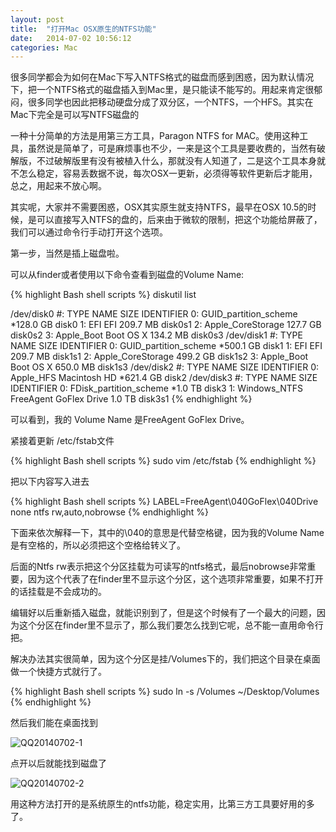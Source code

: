 ```yaml
---
layout: post
title:  "打开Mac OSX原生的NTFS功能"
date:   2014-07-02 10:56:12
categories: Mac
---
```

很多同学都会为如何在Mac下写入NTFS格式的磁盘而感到困惑，因为默认情况下，把一个NTFS格式的磁盘插入到Mac里，是只能读不能写的。用起来肯定很郁闷，很多同学也因此把移动硬盘分成了双分区，一个NTFS，一个HFS。其实在Mac下完全是可以写NTFS磁盘的

一种十分简单的方法是用第三方工具，Paragon NTFS for MAC。使用这种工具，虽然说是简单了，可是麻烦事也不少，一来是这个工具是要收费的，当然有破解版，不过破解版里有没有被植入什么，那就没有人知道了，二是这个工具本身就不怎么稳定，容易丢数据不说，每次OSX一更新，必须得等软件更新后才能用，总之，用起来不放心啊。

其实呢，大家并不需要困惑，OSX其实原生就支持NTFS，最早在OSX 10.5的时候，是可以直接写入NTFS的盘的，后来由于微软的限制，把这个功能给屏蔽了，我们可以通过命令行手动打开这个选项。



第一步，当然是插上磁盘啦。

可以从finder或者使用以下命令查看到磁盘的Volume Name:


{% highlight Bash shell scripts %}
diskutil list

/dev/disk0
   #:                       TYPE NAME                    SIZE       IDENTIFIER
   0:      GUID_partition_scheme                        *128.0 GB   disk0
   1:                        EFI EFI                     209.7 MB   disk0s1
   2:          Apple_CoreStorage                         127.7 GB   disk0s2
   3:                 Apple_Boot Boot OS X               134.2 MB   disk0s3
/dev/disk1
   #:                       TYPE NAME                    SIZE       IDENTIFIER
   0:      GUID_partition_scheme                        *500.1 GB   disk1
   1:                        EFI EFI                     209.7 MB   disk1s1
   2:          Apple_CoreStorage                         499.2 GB   disk1s2
   3:                 Apple_Boot Boot OS X               650.0 MB   disk1s3
/dev/disk2
   #:                       TYPE NAME                    SIZE       IDENTIFIER
   0:                  Apple_HFS Macintosh HD           *621.4 GB   disk2
/dev/disk3
   #:                       TYPE NAME                    SIZE       IDENTIFIER
   0:     FDisk_partition_scheme                        *1.0 TB     disk3
   1:               Windows_NTFS FreeAgent GoFlex Drive  1.0 TB     disk3s1
{% endhighlight %}

可以看到，我的 Volume Name 是FreeAgent GoFlex Drive。

紧接着更新 /etc/fstab文件

{% highlight Bash shell scripts %}
sudo vim /etc/fstab
{% endhighlight %}

把以下内容写入进去

{% highlight Bash shell scripts %}
LABEL=FreeAgent\040GoFlex\040Drive none ntfs rw,auto,nobrowse
{% endhighlight %}

下面来依次解释一下，其中的\040的意思是代替空格键，因为我的Volume Name是有空格的，所以必须把这个空格给转义了。

后面的Ntfs rw表示把这个分区挂载为可读写的ntfs格式，最后nobrowse非常重要，因为这个代表了在finder里不显示这个分区，这个选项非常重要，如果不打开的话挂载是不会成功的。

编辑好以后重新插入磁盘，就能识别到了，但是这个时候有了一个最大的问题，因为这个分区在finder里不显示了，那么我们要怎么找到它呢，总不能一直用命令行把。

解决办法其实很简单，因为这个分区是挂/Volumes下的，我们把这个目录在桌面做一个快捷方式就行了。

{% highlight Bash shell scripts %}
sudo ln -s /Volumes ~/Desktop/Volumes
{% endhighlight %}

然后我们能在桌面找到

![QQ20140702-1]({{site_url}}/uploads/2014/07/QQ20140702-1.png)


点开以后就能找到磁盘了

![QQ20140702-2]({{site_url}}/uploads/2014/07/QQ20140702-2.png)

用这种方法打开的是系统原生的ntfs功能，稳定实用，比第三方工具要好用的多了。